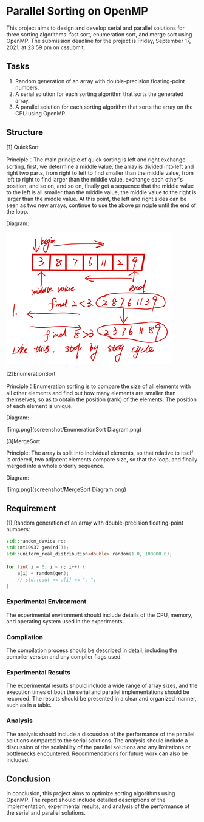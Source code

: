 # Parallel Sorting on OpenMP

This project aims to design and develop serial and parallel solutions for three sorting algorithms: fast sort, enumeration sort, and merge sort using OpenMP. The submission deadline for the project is Friday, September 17, 2021, at 23:59 pm on cssubmit.

## Tasks

1. Random generation of an array with double-precision floating-point numbers.
2. A serial solution for each sorting algorithm that sorts the generated array.
3. A parallel solution for each sorting algorithm that sorts the array on the CPU using OpenMP.


## Structure
[1] QuickSort

Principle：The main principle of quick sorting is left and right exchange sorting, first, we
determine a middle value, the array is divided into left and right two parts, from right to left
to find smaller than the middle value, from left to right to find larger than the middle value,
exchange each other's position, and so on, and so on, finally get a sequence that the
middle value to the left is all smaller than the middle value, the middle value to the right is
larger than the middle value. At this point, the left and right sides can be seen as two new
arrays, continue to use the above principle until the end of the loop.

Diagram:

![img.png](screenshot/QuickSort_Diagram.png)

[2]EnumerationSort

Principle：Enumeration sorting is to compare the size of all elements with all other
elements and find out how many elements are smaller than themselves, so as to
obtain the position (rank) of the elements. The position of each element is unique.

Diagram:

![img.png](screenshot/EnumerationSort Diagram.png)

[3]MergeSort

Principle: The array is split into individual elements, so that relative to itself is
ordered, two adjacent elements compare size, so that the loop, and finally merged
into a whole orderly sequence.

Diagram:

![img.png](screenshot/MergeSort Diagram.png)

## Requirement
(1).Random generation of an array with double-precision
floating-point numbers:

```cpp
std::random_device rd;
std::mt19937 gen(rd());
std::uniform_real_distribution<double> random(1.0, 100000.0);

for (int i = 0; i < n; i++) {
    a[i] = random(gen);
    // std::cout << a[i] << ", ";
}
```



### Experimental Environment

The experimental environment should include details of the CPU, memory, and operating system used in the experiments.

### Compilation

The compilation process should be described in detail, including the compiler version and any compiler flags used.

### Experimental Results

The experimental results should include a wide range of array sizes, and the execution times of both the serial and parallel implementations should be recorded. The results should be presented in a clear and organized manner, such as in a table.

### Analysis

The analysis should include a discussion of the performance of the parallel solutions compared to the serial solutions. The analysis should include a discussion of the scalability of the parallel solutions and any limitations or bottlenecks encountered. Recommendations for future work can also be included.

## Conclusion

In conclusion, this project aims to optimize sorting algorithms using OpenMP. The report should include detailed descriptions of the implementation, experimental results, and analysis of the performance of the serial and parallel solutions.
